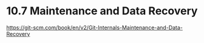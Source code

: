 # 10.7 Maintenance and Data Recovery

<https://git-scm.com/book/en/v2/Git-Internals-Maintenance-and-Data-Recovery>
